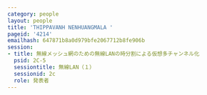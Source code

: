 ```yaml
---
category: people
layout: people
title: 'THIPPAVANH NENHUANGMALA '
pageid: '4214'
emailhash: 647871b8a0d979bfe2067712b8fe906b
session:
- title: 無線メッシュ網のための無線LANの時分割による仮想多チャンネル化
  psid: 2C-5
  sessiontitle: 無線LAN（１）
  sessionid: 2c
  role: 発表者
---
```

